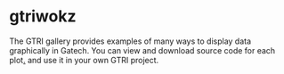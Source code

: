 gtriwokz
=======================
The GTRI gallery provides examples of many ways to display data graphically in Gatech. You can view and download source code for each plot[.](#ErFETjLyp4eCovGTaZ) and use it in your own GTRI project.